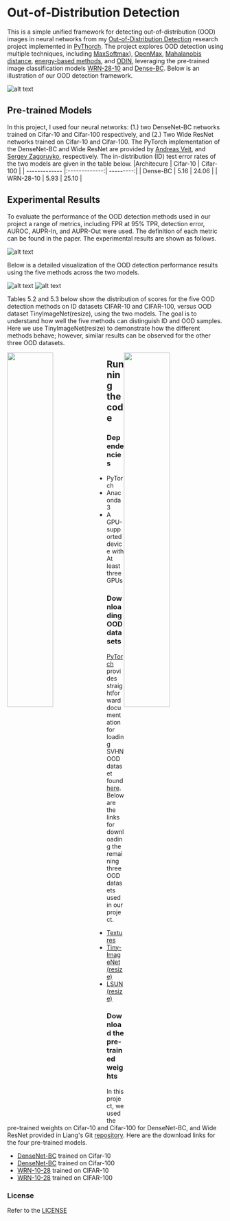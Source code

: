 # Out-of-Distribution Detection
This is a simple unified framework for detecting out-of-distribution (OOD) images in neural networks from my [Out-of-Distribution Detection](https://drive.google.com/file/d/1iYIQB629sgECxraShk7qWKXwe9dYhi2e/view?usp=sharing)  research project implemented in [PyThorch](https://pytorch.org). The project explores OOD detection using multiple
techniques, including [MaxSoftmax](https://arxiv.org/abs/1610.02136)), [OpenMax](https://arxiv.org/abs/1511.06233), [Mahalanobis distance](https://arxiv.org/abs/1807.03888), [energy-based methods](https://arxiv.org/abs/2010.03759), and [ODIN](https://arxiv.org/abs/1706.02690), leveraging the pre-trained image classification models [WRN-28-10](https://arxiv.org/abs/1605.07146) and [Dense-BC](https://arxiv.org/abs/1608.06993). Below is an illustration of our OOD detection framework.

![alt text](https://drive.google.com/uc?id=1tcnNRv9HBxI3dsoNXcGTTEckM6W2vLjv)

## Pre-trained Models
In this project, I used four neural networks: (1.) two DenseNet-BC networks trained on Cifar-10 and Cifar-100 respectively, and (2.) Two Wide ResNet networks trained on Cifar-10 and Cifar-100. The PyTorch implementation of the DenseNet-BC and Wide ResNet are provided by [Andreas Veit](https://github.com/andreasveit/densenet-pytorch), and [Sergey Zagoruyko](https://github.com/szagoruyko/wide-residual-networks), respectively. The in-distribution (ID) test error rates of the two models are given in the table below.
|Architecure     | Cifar-10      | Cifar-100 |
| -------------  |:-------------:| ---------:|
| Dense-BC       | 5.16          | 24.06     |
| WRN-28-10      | 5.93          | 25.10     |

## Experimental Results
To evaluate the performance of the OOD detection methods used in our project a range of metrics, including FPR at 95% TPR, detection error, AUROC, AUPR-In, and AUPR-Out were used. The definition of each metric can be found in the paper. The experimental results are shown as follows.

![alt text](https://drive.google.com/uc?id=1pBQbR1xYrz7bAnBlY8GdzKDMfRoDXUtV)

Below is a detailed visualization of the OOD detection performance results using the five methods across the two models.

![alt text](https://drive.google.com/uc?id=1XdWQtQyp3feW_snwUxiFy7t_6oxZDIKp)
![alt text](https://drive.google.com/uc?id=1QJRd69ef4UsNf1euPO0yt8ixhxJoCyzQ) 

Tables 5.2 and 5.3 below show the distribution of scores for the five OOD detection methods on ID datasets
CIFAR-10 and CIFAR-100, versus OOD dataset TinyImageNet(resize), using the two models. The goal is to
understand how well the five methods can distinguish ID and OOD samples. Here we use TinyImageNet(resize)
to demonstrate how the different methods behave; however, similar results can be observed for the other
three OOD datasets.
<div>
    <img src="https://drive.google.com/uc?id=1oZ3X9wYDBn2BPpCtp7Eifz2CrXyw_F2m" style="width: 46%; float: left;" />
    <img src="https://drive.google.com/uc?id=1L93nvK2e7nrTQKX7nnDbystBVbw1aoHQ" style="width: 46%; float: right;" />
 </div>

## Running the code

### Dependencies
- PyTorch
- Anaconda 3
- A GPU-supported device with At least three GPUs

### Downloading OOD datasets
[PyTorch](https://pytorch.org) provides straightforward documentation for loading SVHN OOD dataset found [here](https://pytorch.org/vision/stable/generated/torchvision.datasets.SVHN.html). Below are the links for downloading the remaining three OOD datasets used in our project.
- [Textures](https://www.robots.ox.ac.uk/~vgg/data/dtd/)
- [Tiny-ImageNet (resize)](https://www.dropbox.com/s/kp3my3412u5k9rl/Imagenet_resize.tar.gz)
- [LSUN (resize)](https://www.dropbox.com/s/moqh2wh8696c3yl/LSUN_resize.tar.gz)

### Download the pre-trained weights
In this project, we used the pre-trained weights on Cifar-10 and Cifar-100 for DenseNet-BC, and Wide ResNet provided in Liang's Git  [repository](https://github.com/facebookresearch/odin). Here are the download links for the four pre-trained models.
- [DenseNet-BC](https://www.dropbox.com/s/wr4kjintq1tmorr/densenet10.pth.tar.gz) trained on Cifar-10
- [DenseNet-BC](https://www.dropbox.com/s/vxuv11jjg8bw2v9/densenet100.pth.tar.gz) trained on Cifar-100
- [WRN-10-28](https://www.dropbox.com/s/uiye5nw0uj6ie53/wideresnet10.pth.tar.gz) trained on CIFAR-10
- [WRN-10-28](https://www.dropbox.com/s/uiye5nw0uj6ie53/wideresnet100.pth.tar.gz) trained on CIFAR-100

### License
Refer to the [LICENSE](https://github.com/naftalindeapo/OOD-Detection/blob/main/LICENSE)


